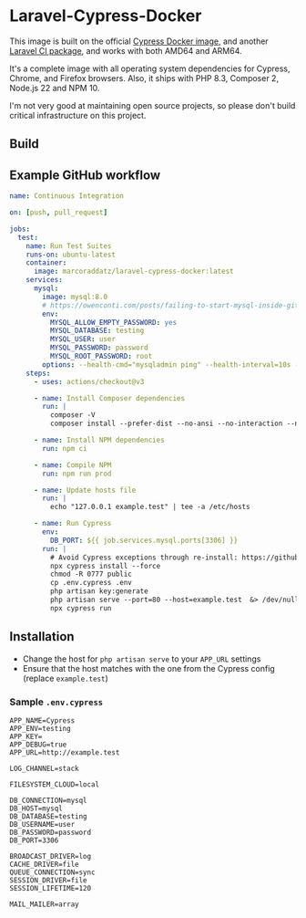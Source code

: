 # Laravel-Cypress-Docker

This image is built on the official [Cypress Docker image](https://github.com/cypress-io/cypress-docker-images/tree/master/browsers/node16.14.2-slim-chrome103-ff102), and another [Laravel CI package](https://github.com/lbausch/laravel-ci/blob/master/Dockerfile), and works with both AMD64 and ARM64.

It's a complete image with all operating system dependencies for Cypress, Chrome, and Firefox browsers. Also, it ships with PHP 8.3, Composer 2, Node.js 22 and NPM 10.

I'm not very good at maintaining open source projects, so please don't build critical infrastructure on this project.

## Build

## Example GitHub workflow

```yml
name: Continuous Integration

on: [push, pull_request]

jobs:
  test:
    name: Run Test Suites
    runs-on: ubuntu-latest
    container:
      image: marcoraddatz/laravel-cypress-docker:latest
    services:
      mysql:
        image: mysql:8.0
        # https://owenconti.com/posts/failing-to-start-mysql-inside-github-actions
        env:
          MYSQL_ALLOW_EMPTY_PASSWORD: yes
          MYSQL_DATABASE: testing
          MYSQL_USER: user
          MYSQL_PASSWORD: password
          MYSQL_ROOT_PASSWORD: root
        options: --health-cmd="mysqladmin ping" --health-interval=10s --health-timeout=5s --health-retries=3
    steps:
      - uses: actions/checkout@v3

      - name: Install Composer dependencies
        run: |
          composer -V
          composer install --prefer-dist --no-ansi --no-interaction --no-progress --ignore-platform-reqs

      - name: Install NPM dependencies
        run: npm ci

      - name: Compile NPM
        run: npm run prod

      - name: Update hosts file
        run: |
          echo "127.0.0.1 example.test" | tee -a /etc/hosts

      - name: Run Cypress
        env:
          DB_PORT: ${{ job.services.mysql.ports[3306] }}
        run: |
          # Avoid Cypress exceptions through re-install: https://github.com/cypress-io/cypress/issues/5440#issuecomment-547851042
          npx cypress install --force
          chmod -R 0777 public
          cp .env.cypress .env
          php artisan key:generate
          php artisan serve --port=80 --host=example.test  &> /dev/null &
          npx cypress run
```

## Installation
- Change the host for `php artisan serve` to your `APP_URL` settings
- Ensure that the host matches with the one from the Cypress config (replace `example.test`)

### Sample `.env.cypress`

```
APP_NAME=Cypress
APP_ENV=testing
APP_KEY=
APP_DEBUG=true
APP_URL=http://example.test

LOG_CHANNEL=stack

FILESYSTEM_CLOUD=local

DB_CONNECTION=mysql
DB_HOST=mysql
DB_DATABASE=testing
DB_USERNAME=user
DB_PASSWORD=password
DB_PORT=3306

BROADCAST_DRIVER=log
CACHE_DRIVER=file
QUEUE_CONNECTION=sync
SESSION_DRIVER=file
SESSION_LIFETIME=120

MAIL_MAILER=array
```